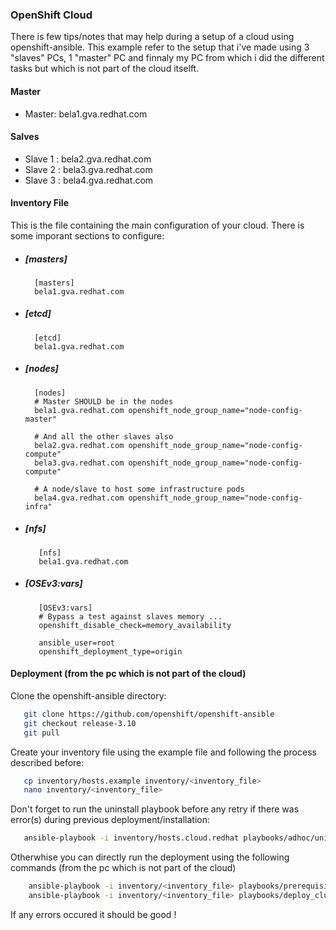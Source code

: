 ### OpenShift Cloud

There is few tips/notes that may help during a setup of a cloud using openshift-ansible.
This example refer to the setup that i've made using 3 "slaves" PCs, 1 "master" PC and finnaly my PC from which
i did the different tasks but which is not part of the cloud itselft.


#### Master

   - Master: bela1.gva.redhat.com


#### Salves

  - Slave 1 : bela2.gva.redhat.com
  - Slave 2 : bela3.gva.redhat.com
  - Slave 3 : bela4.gva.redhat.com



#### Inventory File
This is the file containing the main configuration of your cloud.
There is some imporant sections to configure:


  - ##### [masters]
  
    ```
      [masters]
      bela1.gva.redhat.com
    ```
  
  
  - ##### [etcd]
  
    ```
      [etcd]
      bela1.gva.redhat.com
    ```
  
  

  - ##### [nodes]
    
    ```
      [nodes]
      # Master SHOULD be in the nodes
      bela1.gva.redhat.com openshift_node_group_name="node-config-master"
       
      # And all the other slaves also
      bela2.gva.redhat.com openshift_node_group_name="node-config-compute"
      bela3.gva.redhat.com openshift_node_group_name="node-config-compute"
       
      # A node/slave to host some infrastructure pods       
      bela4.gva.redhat.com openshift_node_group_name="node-config-infra"
    ```
 

  - ##### [nfs]
  
    ```
       [nfs]
       bela1.gva.redhat.com
    ```
  
  
  - ##### [OSEv3:vars]
    
    ```
       [OSEv3:vars]
       # Bypass a test against slaves memory ...
       openshift_disable_check=memory_availability
       
       ansible_user=root
       openshift_deployment_type=origin
    ```
#### Deployment (from the pc which is not part of the cloud)
Clone the openshift-ansible directory:

```bash
   git clone https://github.com/openshift/openshift-ansible
   git checkout release-3.10
   git pull
```

Create your inventory file using the example file and following the process described before:

```bash
   cp inventory/hosts.example inventory/<inventory_file>
   nano inventory/<inventory_file>
```

Don't forget to run the uninstall playbook before any retry if there was error(s) during previous deployment/installation:

```bash
   ansible-playbook -i inventory/hosts.cloud.redhat playbooks/adhoc/uninstall.yml
```
  
Otherwhise you can directly run the deployment using the following commands (from the pc which is not part of the cloud) 

```bash
    ansible-playbook -i inventory/<inventory_file> playbooks/prerequisites.yml
    ansible-playbook -i inventory/<inventory_file> playbooks/deploy_cluster.yml
```

If any errors occured it should be good !
